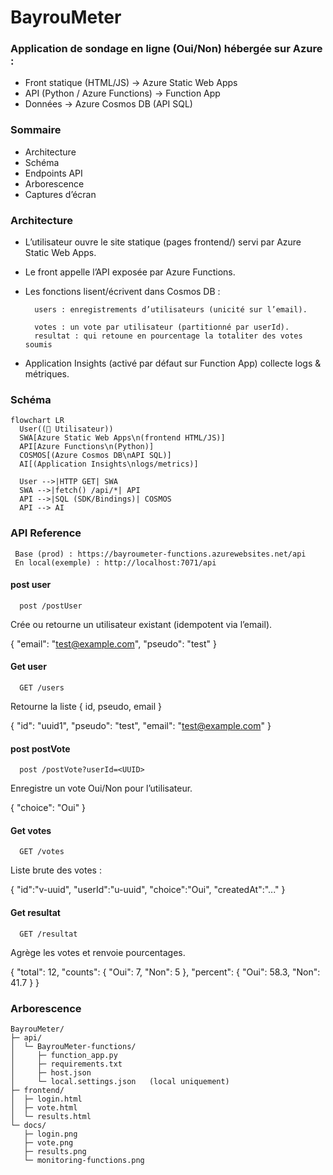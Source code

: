 
# BayrouMeter


### Application de sondage en ligne (Oui/Non) hébergée sur Azure :

 - Front statique (HTML/JS) → Azure Static Web Apps
 - API (Python / Azure Functions) → Function App
 - Données → Azure Cosmos DB (API SQL)


### Sommaire

- Architecture
- Schéma
- Endpoints API
- Arborescence
- Captures d’écran



### Architecture

- L’utilisateur ouvre le site statique (pages frontend/) servi par Azure Static Web Apps.
- Le front appelle l’API exposée par Azure Functions.
- Les fonctions lisent/écrivent dans Cosmos DB :

        users : enregistrements d’utilisateurs (unicité sur l’email).

        votes : un vote par utilisateur (partitionné par userId).
        resultat : qui retoune en pourcentage la totaliter des votes soumis
- Application Insights (activé par défaut sur Function App) collecte logs & métriques.

### Schéma

```
flowchart LR
  User((👤 Utilisateur))
  SWA[Azure Static Web Apps\n(frontend HTML/JS)]
  API[Azure Functions\n(Python)]
  COSMOS[(Azure Cosmos DB\nAPI SQL)]
  AI[(Application Insights\nlogs/metrics)]

  User -->|HTTP GET| SWA
  SWA -->|fetch() /api/*| API
  API -->|SQL (SDK/Bindings)| COSMOS
  API --> AI
```

### API Reference

```
 Base (prod) : https://bayroumeter-functions.azurewebsites.net/api
 En local(exemple) : http://localhost:7071/api
```

#### post user

```
  post /postUser
```

Crée ou retourne un utilisateur existant (idempotent via l’email).

{ "email": "test@example.com", "pseudo": "test" }

#### Get user

```
  GET /users
```

Retourne la liste { id, pseudo, email }

{ "id": "uuid1", "pseudo": "test", "email": "test@example.com" }

#### post postVote

```
  post /postVote?userId=<UUID>
```

Enregistre un vote Oui/Non pour l’utilisateur.

{ "choice": "Oui" }

#### Get votes

```
  GET /votes
```

Liste brute des votes :

{ "id":"v-uuid", "userId":"u-uuid", "choice":"Oui", "createdAt":"..." }

#### Get resultat

```
  GET /resultat
```

Agrège les votes et renvoie pourcentages.

{
  "total": 12,
  "counts": { "Oui": 7, "Non": 5 },
  "percent": { "Oui": 58.3, "Non": 41.7 }
}



### Arborescence

```
BayrouMeter/
├─ api/
│  └─ BayrouMeter-functions/
│     ├─ function_app.py
│     ├─ requirements.txt
│     ├─ host.json
│     └─ local.settings.json   (local uniquement)
├─ frontend/
│  ├─ login.html
│  ├─ vote.html
│  └─ results.html
└─ docs/
   ├─ login.png
   ├─ vote.png
   ├─ results.png
   └─ monitoring-functions.png
```
